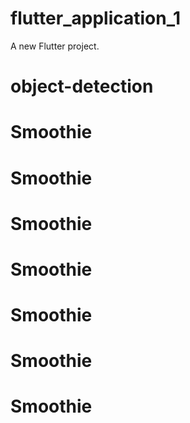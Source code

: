 # flutter_application_1

A new Flutter project.
# object-detection
# Smoothie
# Smoothie
# Smoothie
# Smoothie
# Smoothie
# Smoothie
# Smoothie

